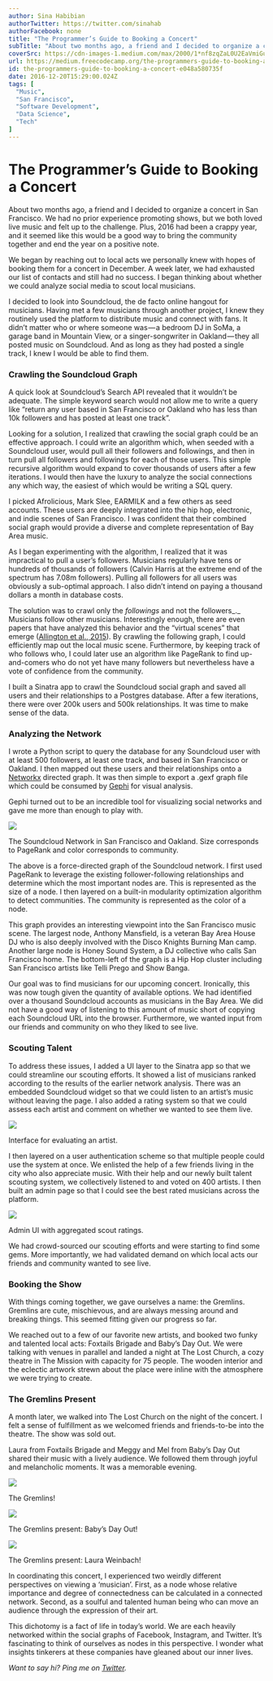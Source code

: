 ```yaml
---
author: Sina Habibian
authorTwitter: https://twitter.com/sinahab
authorFacebook: none
title: "The Programmer’s Guide to Booking a Concert"
subTitle: "About two months ago, a friend and I decided to organize a concert in San Francisco. We had no prior experience promoting shows, but we b..."
coverSrc: https://cdn-images-1.medium.com/max/2000/1*nf8zqZaL0U2EaVmiGupPew.png
url: https://medium.freecodecamp.org/the-programmers-guide-to-booking-a-concert-e048a580735f
id: the-programmers-guide-to-booking-a-concert-e048a580735f
date: 2016-12-20T15:29:00.024Z
tags: [
  "Music",
  "San Francisco",
  "Software Development",
  "Data Science",
  "Tech"
]
---
```

# The Programmer’s Guide to Booking a Concert

About two months ago, a friend and I decided to organize a concert in San Francisco. We had no prior experience promoting shows, but we both loved live music and felt up to the challenge. Plus, 2016 had been a crappy year, and it seemed like this would be a good way to bring the community together and end the year on a positive note.

We began by reaching out to local acts we personally knew with hopes of booking them for a concert in December. A week later, we had exhausted our list of contacts and still had no success. I began thinking about whether we could analyze social media to scout local musicians.

I decided to look into Soundcloud, the de facto online hangout for musicians. Having met a few musicians through another project, I knew they routinely used the platform to distribute music and connect with fans. It didn’t matter who or where someone was — a bedroom DJ in SoMa, a garage band in Mountain View, or a singer-songwriter in Oakland — they all posted music on Soundcloud. And as long as they had posted a single track, I knew I would be able to find them.

### Crawling the Soundcloud Graph

A quick look at Soundcloud’s Search API revealed that it wouldn’t be adequate. The simple keyword search would not allow me to write a query like “return any user based in San Francisco or Oakland who has less than 10k followers and has posted at least one track”.

Looking for a solution, I realized that crawling the social graph could be an effective approach. I could write an algorithm which, when seeded with a Soundcloud user, would pull all their followers and followings, and then in turn pull all followers and followings for each of those users. This simple recursive algorithm would expand to cover thousands of users after a few iterations. I would then have the luxury to analyze the social connections any which way, the easiest of which would be writing a SQL query.

I picked Afrolicious, Mark Slee, EARMILK and a few others as seed accounts. These users are deeply integrated into the hip hop, electronic, and indie scenes of San Francisco. I was confident that their combined social graph would provide a diverse and complete representation of Bay Area music.

As I began experimenting with the algorithm, I realized that it was impractical to pull a user’s followers. Musicians regularly have tens or hundreds of thousands of followers (Calvin Harris at the extreme end of the spectrum has 7.08m followers). Pulling all followers for all users was obviously a sub-optimal approach. I also didn’t intend on paying a thousand dollars a month in database costs.

The solution was to crawl only the _followings_ and not the followers_._ Musicians follow other musicians. Interestingly enough, there are even papers that have analyzed this behavior and the “virtual scenes” that emerge ([Allington et al., 2015](http://dx.doi.org/10.1080/09548963.2015.1066073)). By crawling the following graph, I could efficiently map out the local music scene. Furthermore, by keeping track of who follows who, I could later use an algorithm like PageRank to find up-and-comers who do not yet have many followers but nevertheless have a vote of confidence from the community.

I built a Sinatra app to crawl the Soundcloud social graph and saved all users and their relationships to a Postgres database. After a few iterations, there were over 200k users and 500k relationships. It was time to make sense of the data.

### Analyzing the Network

I wrote a Python script to query the database for any Soundcloud user with at least 500 followers, at least one track, and based in San Francisco or Oakland. I then mapped out these users and their relationships onto a [Networkx](https://networkx.github.io/) directed graph. It was then simple to export a .gexf graph file which could be consumed by [Gephi](https://gephi.org/) for visual analysis.

Gephi turned out to be an incredible tool for visualizing social networks and gave me more than enough to play with.







![](https://cdn-images-1.medium.com/max/2000/1*nf8zqZaL0U2EaVmiGupPew.png)

The Soundcloud Network in San Francisco and Oakland. Size corresponds to PageRank and color corresponds to community.







The above is a force-directed graph of the Soundcloud network. I first used PageRank to leverage the existing follower-following relationships and determine which the most important nodes are. This is represented as the size of a node. I then layered on a built-in modularity optimization algorithm to detect communities. The community is represented as the color of a node.

This graph provides an interesting viewpoint into the San Francisco music scene. The largest node, Anthony Mansfield, is a veteran Bay Area House DJ who is also deeply involved with the Disco Knights Burning Man camp. Another large node is Honey Sound System, a DJ collective who calls San Francisco home. The bottom-left of the graph is a Hip Hop cluster including San Francisco artists like Telli Prego and Show Banga.

Our goal was to find musicians for our upcoming concert. Ironically, this was now tough given the quantity of available options. We had identified over a thousand Soundcloud accounts as musicians in the Bay Area. We did not have a good way of listening to this amount of music short of copying each Soundcloud URL into the browser. Furthermore, we wanted input from our friends and community on who they liked to see live.

### Scouting Talent

To address these issues, I added a UI layer to the Sinatra app so that we could streamline our scouting efforts. It showed a list of musicians ranked according to the results of the earlier network analysis. There was an embedded Soundcloud widget so that we could listen to an artist’s music without leaving the page. I also added a rating system so that we could assess each artist and comment on whether we wanted to see them live.



![](https://cdn-images-1.medium.com/max/1600/1*ZrF0EafTT7Xtim-lBX0AcA.png)

Interface for evaluating an artist.



I then layered on a user authentication scheme so that multiple people could use the system at once. We enlisted the help of a few friends living in the city who also appreciate music. With their help and our newly built talent scouting system, we collectively listened to and voted on 400 artists. I then built an admin page so that I could see the best rated musicians across the platform.



![](https://cdn-images-1.medium.com/max/1600/1*huMQ2NCHzfcrh1WKvCf7aA.png)

Admin UI with aggregated scout ratings.



We had crowd-sourced our scouting efforts and were starting to find some gems. More importantly, we had validated demand on which local acts our friends and community wanted to see live.

### Booking the Show

With things coming together, we gave ourselves a name: the Gremlins. Gremlins are cute, mischievous, and are always messing around and breaking things. This seemed fitting given our progress so far.

We reached out to a few of our favorite new artists, and booked two funky and talented local acts: Foxtails Brigade and Baby’s Day Out. We were talking with venues in parallel and landed a night at The Lost Church, a cozy theatre in The Mission with capacity for 75 people. The wooden interior and the eclectic artwork strewn about the place were inline with the atmosphere we were trying to create.

### The Gremlins Present

A month later, we walked into The Lost Church on the night of the concert. I felt a sense of fulfillment as we welcomed friends and friends-to-be into the theatre. The show was sold out.

Laura from Foxtails Brigade and Meggy and Mel from Baby’s Day Out shared their music with a lively audience. We followed them through joyful and melancholic moments. It was a memorable evening.



![](https://cdn-images-1.medium.com/max/1600/1*kRlbnNyhexTCvB_E_3h7dw.jpeg)

The Gremlins!





![](https://cdn-images-1.medium.com/max/1600/1*D0osQKWBqijlAvw7KYUrgA.jpeg)

The Gremlins present: Baby’s Day Out!





![](https://cdn-images-1.medium.com/max/1600/1*MK72NZ4vhpzTC4HJJKtj2Q.jpeg)

The Gremlins present: Laura Weinbach!



In coordinating this concert, I experienced two weirdly different perspectives on viewing a ‘musician’. First, as a node whose relative importance and degree of connectedness can be calculated in a connected network. Second, as a soulful and talented human being who can move an audience through the expression of their art.

This dichotomy is a fact of life in today’s world. We are each heavily networked within the social graphs of Facebook, Instagram, and Twitter. It’s fascinating to think of ourselves as nodes in this perspective. I wonder what insights tinkerers at these companies have gleaned about our inner lives.

_Want to say hi? Ping me on_ [_Twitter_](https://twitter.com/sinahab)_._








